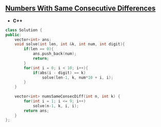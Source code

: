## [Numbers With Same Consecutive Differences](https://leetcode.com/problems/numbers-with-same-consecutive-differences/)

* **C++**
```cpp
class Solution {
public:
    vector<int> ans;
    void solve(int len, int &k, int num, int digit){
        if(len == 0){
            ans.push_back(num);
            return;
        }
        for(int i = 0; i < 10; i++){
            if(abs(i - digit) == k)
                solve(len-1, k, num*10 + i, i);
        }
    }
    
    vector<int> numsSameConsecDiff(int n, int k) {
        for(int i = 1; i <= 9; i++)    
            solve(n-1, k, i, i);
        return ans;
    }
};
```
